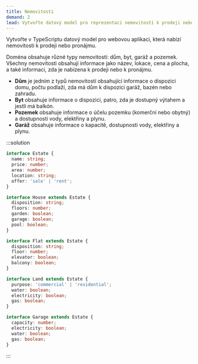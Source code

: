 ```yaml
---
title: Nemovitosti
demand: 2
lead: Vytvořte datový model pro reprezentaci nemovitostí k prodeji nebo pronájmu.
---
```


Vytvořte v TypeScriptu datový model pro webovou aplikaci, která nabízí nemovitosti k prodeji nebo pronájmu.

Doména obsahuje různé typy nemovitostí: dům, byt, garáž a pozemek. Všechny nemovitosti obsahují informace jako název, lokace, cena a plocha, a také informaci, zda je nabízena k prodeji nebo k pronájmu.

- **Dům** je jedním z typů nemovitostí obsahující informace o dispozici domu, počtu podlaží, zda má dům k dispozici garáž, bazén nebo zahradu.
- **Byt** obsahuje informace o dispozici, patro, zda je dostupný výtahem a jestli má balkón.
- **Pozemek** obsahuje informace o účelu pozemku (komerční nebo obytný) a dostupnosti vody, elektřiny a plynu.
- **Garáž** obsahuje informace o kapacitě, dostupnosti vody, elektřiny a plynu.

:::solution
```ts
interface Estate {
  name: string;
  price: number;
  area: number;
  location: string;
  offer: 'sale' | 'rent';
}

interface House extends Estate {
  disposition: string;
  floors: number;
  garden: boolean;
  garage: boolean;
  pool: boolean;
}

interface Flat extends Estate {
  disposition: string;
  floor: number;
  elevator: boolean;
  balcony: boolean;
}

interface Land extends Estate {
  purpose: 'commercial' | 'residential';
  water: boolean;
  electricity: boolean;
  gas: boolean;
}

interface Garage extends Estate {
  capacity: number;
  electricity: boolean;
  water: boolean;
  gas: boolean;
}
```
:::


